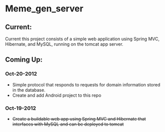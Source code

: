Meme_gen_server
====================

## Current:
Current this project consists of a simple web application using Spring MVC, Hibernate, 
and MySQL, running on the tomcat app server.  

## Coming Up:
### Oct-20-2012
+ Simple protocol that responds to requests for domain information stored in the database.
+ Create and add Android project to this repo

### Oct-19-2012
+ ~~Create a buildable web app using Spring MVC and Hibernate that interfaces with MySQL and can be deployed to tomcat~~

